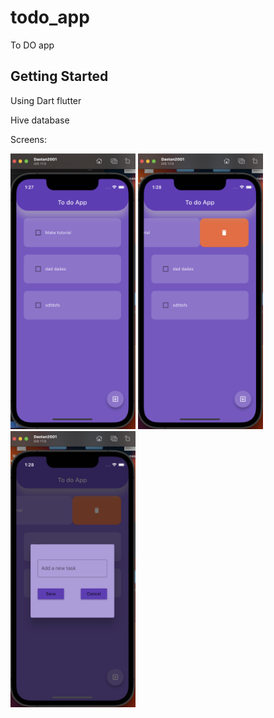 # todo_app

To DO app
## Getting Started

Using Dart flutter</p> 
Hive database</p>
Screens: 

<p float="left">
  <img src="first.png" width="200" /> 
</n>
  <img src="second.png" width="200" />
  <img src="thirt.png" width="200" />
  
</p>






